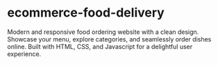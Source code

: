 # ecommerce-food-delivery
Modern and responsive food ordering website with a clean design. Showcase your menu, explore categories, and seamlessly order dishes online. Built with HTML, CSS, and Javascript for a delightful user experience.
